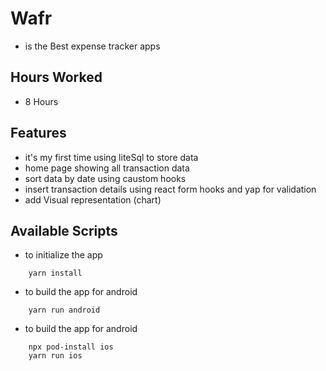 # Wafr

- is the Best expense tracker apps

## Hours Worked

- 8 Hours

## Features

- it's my first time using liteSql to store data
- home page showing all transaction data
- sort data by date using caustom hooks
- insert transaction details using react form hooks and yap for validation
- add Visual representation (chart)

## Available Scripts

- to initialize the app

```shell
    yarn install
```

- to build the app for android

```shell
    yarn run android
```

- to build the app for android

```shell
    npx pod-install ios
    yarn run ios

```
